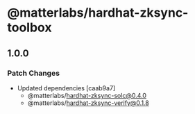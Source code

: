 # @matterlabs/hardhat-zksync-toolbox

## 1.0.0

### Patch Changes

- Updated dependencies [caab9a7]
  - @matterlabs/hardhat-zksync-solc@0.4.0
  - @matterlabs/hardhat-zksync-verify@0.1.8
